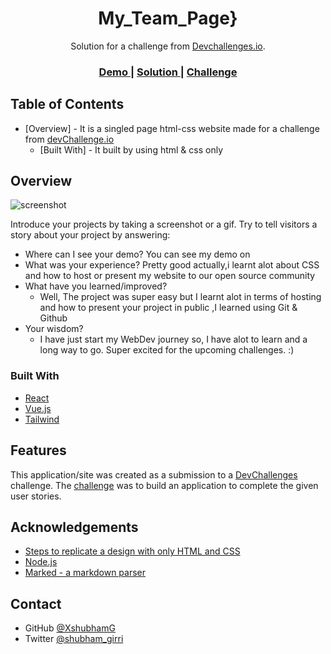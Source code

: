 <!-- Please update value in the {}  -->

<h1 align="center">My_Team_Page}</h1>

<div align="center">
   Solution for a challenge from  <a href="http://devchallenges.io" target="_blank">Devchallenges.io</a>.
</div>

<div align="center">
  <h3>
    <a href="https://{your-demo-link.your-domain}">
      Demo
    </a>
    <span> | </span>
    <a href="https://{your-url-to-the-solution}">
      Solution
    </a>
    <span> | </span>
    <a href="https://devchallenges.io/challenges/hhmesazsqgKXrTkYkt0U">
      Challenge
    </a>
  </h3>
</div>

<!-- TABLE OF CONTENTS -->

## Table of Contents
- [Overview] - It is a singled page html-css website  made for a  challenge  from <a href="https://devchallenges.io/challenges/wBunSb7FPrIepJZAg0sY">devChallenge.io</a> 
  - [Built With] - It built by using html & css only
<!-- OVERVIEW -->

## Overview

![screenshot](https://user-images.githubusercontent.com/16707738/92399059-5716eb00-f132-11ea-8b14-bcacdc8ec97b.png)

Introduce your projects by taking a screenshot or a gif. Try to tell visitors a story about your project by answering:

- Where can I see your demo?
You can see my demo on 
- What was your experience?
Pretty good actually,i learnt alot about CSS and how to host or present my website to our open source community 
- What have you learned/improved?
  -  Well, The project was super easy but I learnt alot in terms of hosting and how to present your project in public ,I learned using Git & Github 
- Your wisdom?
  -  I have just start  my WebDev journey so, I have alot to learn and a long way to go. Super excited for the upcoming challenges. :)
### Built With

<!-- This section should list any major frameworks that you built your project using. Here are a few examples.-->

- [React](https://reactjs.org/)
- [Vue.js](https://vuejs.org/)
- [Tailwind](https://tailwindcss.com/)

## Features

<!-- List the features of your application or follow the template. Don't share the figma file here :) -->

This application/site was created as a submission to a [DevChallenges](https://devchallenges.io/challenges) challenge. The [challenge](https://devchallenges.io/challenges/hhmesazsqgKXrTkYkt0U) was to build an application to complete the given user stories.


## Acknowledgements

<!-- This section should list any articles or add-ons/plugins that helps you to complete the project. This is optional but it will help you in the future. For exmpale -->

- [Steps to replicate a design with only HTML and CSS](https://devchallenges-blogs.web.app/how-to-replicate-design/)
- [Node.js](https://nodejs.org/)
- [Marked - a markdown parser](https://github.com/chjj/marked)

## Contact

- GitHub [@XshubhamG](https://{github.com/XshubhamG})
- Twitter [@shubham_girri](https://{twitter.com/shubham_girri})
